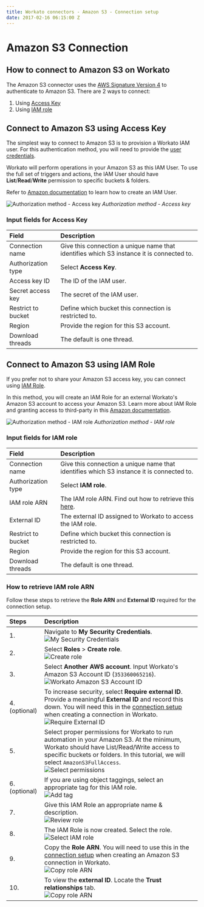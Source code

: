 ```yaml
---
title: Workato connectors - Amazon S3 - Connection setup
date: 2017-02-16 06:15:00 Z
---
```


# Amazon S3 Connection

## How to connect to Amazon S3 on Workato
The Amazon S3 connector uses the [AWS Signature Version 4](http://docs.aws.amazon.com/AmazonS3/latest/API/sig-v4-authenticating-requests.html) to authenticate to Amazon S3. There are 2 ways to connect:
1) Using [Access Key](#connect-to-amazon-s3-using-access-key)
2) Using [IAM role](#connect-to-amazon-s3-using-iam-role)

## Connect to Amazon S3 using Access Key

The simplest way to connect to Amazon S3 is to provision a Workato IAM user. For this authentication method, you will need to provide the [user credentials](https://docs.aws.amazon.com/IAM/latest/UserGuide/id_users.html).

Workato will perform operations in your Amazon S3 as this IAM User. To use the full set of triggers and actions, the IAM User should have **List**/**Read**/**Write** permission to specific buckets & folders.

Refer to [Amazon documentation](http://docs.aws.amazon.com/IAM/latest/UserGuide/id_users_create.html) to learn how to create an IAM User.

![Authorization method - Access key](~@img/connectors/amazon-s3/auth-access-key.png)
*Authorization method - Access key*

### Input fields for Access Key

| Field              | Description |
| :----------------- | :---------- |
| Connection name    | Give this connection a unique name that identifies which S3 instance it is connected to. |
| Authorization type | Select **Access Key**. |
| Access key ID      | The ID of the IAM user. |
| Secret access key  | The secret of the IAM user. |
| Restrict to bucket | Define which bucket this connection is restricted to. |
| Region             | Provide the region for this S3 account.
| Download threads   | The default is one thread. |

## Connect to Amazon S3 using IAM Role

If you prefer not to share your Amazon S3 access key, you can connect using [IAM Role](https://docs.aws.amazon.com/IAM/latest/UserGuide/id_roles.html).

In this method, you will create an IAM Role for an external Workato's Amazon S3 account to access your Amazon S3. Learn more about IAM Role and granting access to third-party in this [Amazon documentation](https://docs.aws.amazon.com/IAM/latest/UserGuide/id_roles_create_for-user.html).

![Authorization method - IAM role](~@img/connectors/amazon-s3/auth-iam-role.png)
*Authorization method - IAM role*

### Input fields for IAM role

| Field              | Description |
| :----------------- | :---------- |
| Connection name    | Give this connection a unique name that identifies which S3 instance it is connected to. |
| Authorization type | Select **IAM role**. |
| IAM role ARN       | The IAM role ARN. Find out how to retrieve this [here](#how-to-retrieve-iam-role-arn). |
| External ID        | The external ID assigned to Workato to access the IAM role. |
| Restrict to bucket | Define which bucket this connection is restricted to. |
| Region             | Provide the region for this S3 account.
| Download threads   | The default is one thread. |

### How to retrieve IAM role ARN

Follow these steps to retrieve the **Role ARN** and **External ID** required for the connection setup.

| Steps | Description |
| :---- | :---------- |
| 1.    | Navigate to **My Security Credentials**.<br>![My Security Credentials](~@img/connectors/amazon-s3/security-credentials.png) |
| 2.    | Select **Roles** > **Create role**.<br>![Create role](~@img/connectors/amazon-s3/create-role.png) |
| 3.    | Select **Another AWS account**. Input Workato's Amazon S3 Account ID (`353360065216`).<br>![Workato Amazon S3 Account ID](~@img/connectors/amazon-s3/trusted-entity.png) |
| 4. (optional) | To increase security, select **Require external ID**. Provide a meaningful **External ID** and record this down. You will need this in the [connection setup](#input-fields-for-iam-role) when creating a connection in Workato.<br>![Require External ID](~@img/connectors/amazon-s3/require-external-id.png) |
| 5.    | Select proper permissions for Workato to run automation in your Amazon S3. At the minimum, Workato should have List/Read/Write access to specific buckets or folders. In this tutorial, we will select `AmazonS3FullAccess`.<br>![Select permissions](~@img/connectors/amazon-s3/select-permissions.png) |
| 6. (optional) | If you are using object taggings, select an appropriate tag for this IAM role.<br>![Add tag](~@img/connectors/amazon-s3/add-tag.png) |
| 7.    | Give this IAM Role an appropriate name & description.<br>![Review role](~@img/connectors/amazon-s3/review-role.png)
| 8.    | The IAM Role is now created. Select the role.<br>![Select IAM role](~@img/connectors/amazon-s3/select-iam-role.png) |
| 9.    | Copy the **Role ARN**. You will need to use this in the [connection setup](#input-fields-for-iam-role) when creating an Amazon S3 connection in Workato.<br>![Copy role ARN](~@img/connectors/amazon-s3/copy-role-arn.png) |
| 10.   | To view the **external ID**. Locate the **Trust relationships** tab.<br>![Copy role ARN](~@img/connectors/amazon-s3/find-external-id.png) |
